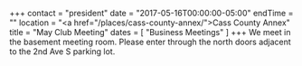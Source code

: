 +++
contact = "president"
date = "2017-05-16T00:00:00-05:00"
endTime = ""
location = "<a href=\"/places/cass-county-annex/\">Cass County Annex</a>"
title = "May Club Meeting"
dates = [ "Business Meetings" ]
+++
We meet in the basement meeting room. Please enter through the north
doors adjacent to the 2nd Ave S parking lot.

